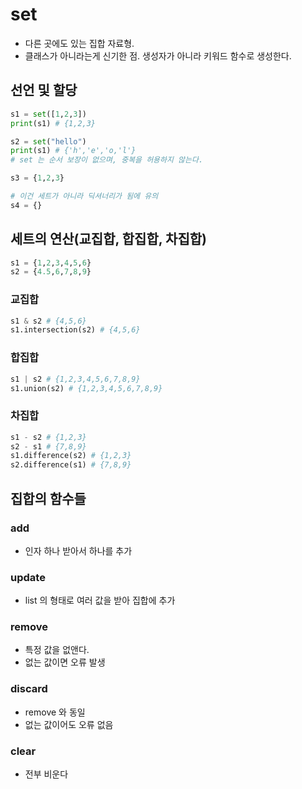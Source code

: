 # set
- 다른 곳에도 있는 집합 자료형.
- 클래스가 아니라는게 신기한 점. 생성자가 아니라 키워드 함수로 생성한다.

## 선언 및 할당
```python
s1 = set([1,2,3])
print(s1) # {1,2,3}

s2 = set("hello")
print(s1) # {'h','e','o,'l'}
# set 는 순서 보장이 없으며, 중복을 허용하지 않는다.

s3 = {1,2,3}

# 이건 세트가 아니라 딕셔너리가 됨에 유의
s4 = {}
```

## 세트의 연산(교집합, 합집합, 차집합)
```python
s1 = {1,2,3,4,5,6}
s2 = {4.5,6,7,8,9}
```
### 교집합
```python
s1 & s2 # {4,5,6}
s1.intersection(s2) # {4,5,6}
```
### 합집합
```python
s1 | s2 # {1,2,3,4,5,6,7,8,9}
s1.union(s2) # {1,2,3,4,5,6,7,8,9}
```

### 차집합
```python
s1 - s2 # {1,2,3}
s2 - s1 # {7,8,9}
s1.difference(s2) # {1,2,3}
s2.difference(s1) # {7,8,9}
```

## 집합의 함수들
### add
- 인자 하나 받아서 하나를 추가
### update
- list 의 형태로 여러 값을 받아 집합에 추가
### remove 
- 특정 값을 없앤다.
- 없는 값이면 오류 발생
### discard
- remove 와 동일
- 없는 값이어도 오류 없음
### clear
- 전부 비운다
